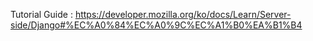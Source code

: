 Tutorial Guide : https://developer.mozilla.org/ko/docs/Learn/Server-side/Django#%EC%A0%84%EC%A0%9C%EC%A1%B0%EA%B1%B4
